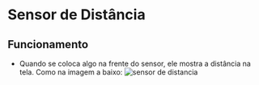 # Sensor de Distância
## Funcionamento
* Quando se coloca algo na frente do sensor, ele mostra a distância na tela. Como na imagem a baixo:
![sensor de distancia](https://user-images.githubusercontent.com/102593153/176673827-4749f598-835d-4f4e-8123-172281a5ce8a.png)

